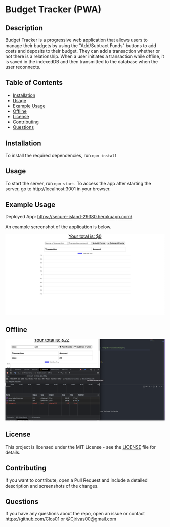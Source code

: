 # Budget Tracker (PWA)

## Description
Budget Tracker is a progressive web application that allows users to manage their budgets by using the "Add/Subtract Funds" buttons to add costs and deposits to their budget. They can add a transaction whether or not there is a relationship. When a user initiates a transaction while offline, it is saved in the indexedDB and then transmitted to the database when the user reconnects.

## Table of Contents

- [Installation](#installation)
- [Usage](#usage)
- [Example Usage](#example-usage)
- [Offline](#Offline)
- [License](#license)
- [Contributing](#contributing)
- [Questions](#questions)

## Installation

To install the required dependencies, run `npm install`

## Usage

To start the server, run `npm start`. To access the app after starting the server, go to http://localhost:3001 in your browser.

## Example Usage

Deployed App: https://secure-island-29380.herokuapp.com/

An example screenshot of the application is below.

![screenshot](images/homepage.png)

## Offline
![screenshot](images/offlinemode.png)

## License

This project is licensed under the MIT License - see the [LICENSE](LICENSE) file for details.

## Contributing

If you want to contribute, open a Pull Request and include a detailed description and screenshots of the changes.

## Questions

If you have any questions about the repo, open an issue or contact https://github.com/Clos01 or @Cjrivas00@gmail.com    